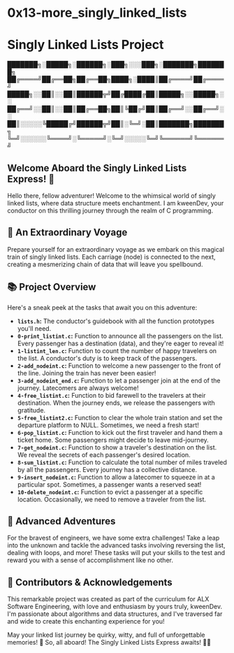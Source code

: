 # 0x13-more_singly_linked_lists

# Singly Linked Lists Project

███████╗░█████╗░██████╗░███╗░░░███╗░███████╗███████╗
██╔════╝██╔══██╗██╔══██╗████╗░████║██╔════╝██╔════╝
█████╗░░██║░░██║██████╦╝██╔████╔██║█████╗░░█████╗░░
██╔══╝░░██║░░██║██╔══██╗██║╚██╔╝██║██╔══╝░░██╔══╝░░
██║░░░░░╚█████╔╝██████╦╝██║░╚═╝░██║███████╗███████╗
╚═╝░░░░░░╚════╝░╚═════╝░╚═╝░░░░░╚═╝╚══════╝╚══════╝

## Welcome Aboard the Singly Linked Lists Express! 🚂

Hello there, fellow adventurer! Welcome to the whimsical world of singly linked lists, where data structure meets enchantment. I am kweenDev, your conductor on this thrilling journey through the realm of C programming.

## 🌌 An Extraordinary Voyage

Prepare yourself for an extraordinary voyage as we embark on this magical train of singly linked lists. Each carriage (node) is connected to the next, creating a mesmerizing chain of data that will leave you spellbound.

## 📚 Project Overview

Here's a sneak peek at the tasks that await you on this adventure:

- **`lists.h`:** The conductor's guidebook with all the function prototypes you'll need.
- **`0-print_listint.c`:** Function to announce all the passengers on the list. Every passenger has a destination (data), and they're eager to reveal it!
- **`1-listint_len.c`:** Function to count the number of happy travelers on the list. A conductor's duty is to keep track of the passengers.
- **`2-add_nodeint.c`:** Function to welcome a new passenger to the front of the line. Joining the train has never been easier!
- **`3-add_nodeint_end.c`:** Function to let a passenger join at the end of the journey. Latecomers are always welcome!
- **`4-free_listint.c`:** Function to bid farewell to the travelers at their destination. When the journey ends, we release the passengers with gratitude.
- **`5-free_listint2.c`:** Function to clear the whole train station and set the departure platform to NULL. Sometimes, we need a fresh start!
- **`6-pop_listint.c`:** Function to kick out the first traveler and hand them a ticket home. Some passengers might decide to leave mid-journey.
- **`7-get_nodeint.c`:** Function to show a traveler's destination on the list. We reveal the secrets of each passenger's desired location.
- **`8-sum_listint.c`:** Function to calculate the total number of miles traveled by all the passengers. Every journey has a collective distance.
- **`9-insert_nodeint.c`:** Function to allow a latecomer to squeeze in at a particular spot. Sometimes, a passenger wants a reserved seat!
- **`10-delete_nodeint.c`:** Function to evict a passenger at a specific location. Occasionally, we need to remove a traveler from the list.

## 🚀 Advanced Adventures

For the bravest of engineers, we have some extra challenges! Take a leap into the unknown and tackle the advanced tasks involving reversing the list, dealing with loops, and more! These tasks will put your skills to the test and reward you with a sense of accomplishment like no other.

## 🎉 Contributors & Acknowledgements

This remarkable project was created as part of the curriculum for ALX Software Engineering, with love and enthusiasm by yours truly, kweenDev. I'm passionate about algorithms and data structures, and I've traversed far and wide to create this enchanting experience for you!

May your linked list journey be quirky, witty, and full of unforgettable memories! 🎢 So, all aboard! The Singly Linked Lists Express awaits! 🚂💨
